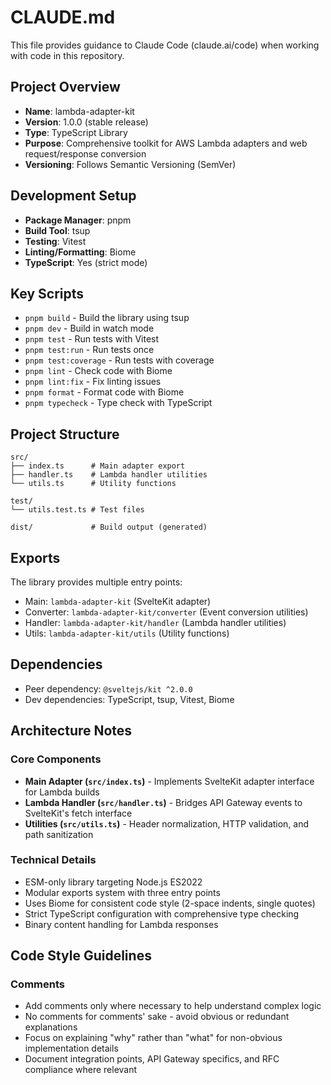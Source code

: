 # CLAUDE.md

This file provides guidance to Claude Code (claude.ai/code) when working with code in this repository.

## Project Overview

- **Name**: lambda-adapter-kit
- **Version**: 1.0.0 (stable release)
- **Type**: TypeScript Library
- **Purpose**: Comprehensive toolkit for AWS Lambda adapters and web request/response conversion
- **Versioning**: Follows Semantic Versioning (SemVer)

## Development Setup

- **Package Manager**: pnpm
- **Build Tool**: tsup
- **Testing**: Vitest
- **Linting/Formatting**: Biome
- **TypeScript**: Yes (strict mode)

## Key Scripts

- `pnpm build` - Build the library using tsup
- `pnpm dev` - Build in watch mode
- `pnpm test` - Run tests with Vitest
- `pnpm test:run` - Run tests once
- `pnpm test:coverage` - Run tests with coverage
- `pnpm lint` - Check code with Biome
- `pnpm lint:fix` - Fix linting issues
- `pnpm format` - Format code with Biome
- `pnpm typecheck` - Type check with TypeScript

## Project Structure

```
src/
├── index.ts      # Main adapter export
├── handler.ts    # Lambda handler utilities
└── utils.ts      # Utility functions

test/
└── utils.test.ts # Test files

dist/             # Build output (generated)
```

## Exports

The library provides multiple entry points:

- Main: `lambda-adapter-kit` (SvelteKit adapter)
- Converter: `lambda-adapter-kit/converter` (Event conversion utilities)
- Handler: `lambda-adapter-kit/handler` (Lambda handler utilities)
- Utils: `lambda-adapter-kit/utils` (Utility functions)

## Dependencies

- Peer dependency: `@sveltejs/kit ^2.0.0`
- Dev dependencies: TypeScript, tsup, Vitest, Biome

## Architecture Notes

### Core Components

- **Main Adapter (`src/index.ts`)** - Implements SvelteKit adapter interface for Lambda builds
- **Lambda Handler (`src/handler.ts`)** - Bridges API Gateway events to SvelteKit's fetch interface
- **Utilities (`src/utils.ts`)** - Header normalization, HTTP validation, and path sanitization

### Technical Details

- ESM-only library targeting Node.js ES2022
- Modular exports system with three entry points
- Uses Biome for consistent code style (2-space indents, single quotes)
- Strict TypeScript configuration with comprehensive type checking
- Binary content handling for Lambda responses

## Code Style Guidelines

### Comments

- Add comments only where necessary to help understand complex logic
- No comments for comments' sake - avoid obvious or redundant explanations
- Focus on explaining "why" rather than "what" for non-obvious implementation details
- Document integration points, API Gateway specifics, and RFC compliance where relevant

